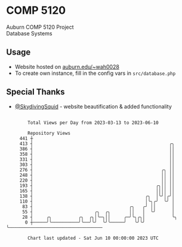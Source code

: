 # COMP 5120
Auburn COMP 5120 Project  
Database Systems

## Usage
- Website hosted on [auburn.edu/~wah0028](https://webhome.auburn.edu/~wah0028/)
- To create own instance, fill in the config vars in `src/database.php`

## Special Thanks
- [@SkydivingSquid](https://github.com/SkydivingSquid) - website beautification & added functionality

```

        Total Views per Day from 2023-03-13 to 2023-06-10

        Repository Views
     441 ┼
     413 ┤                                                   ╭╮
     386 ┤                                                   ││
     358 ┤                                                   ││
     331 ┤                                                   ││
     303 ┤                                                   ││
     276 ┤                                                ╭╮ ││
     248 ┤                                                ││ ││
     220 ┤                                                ││ ││
     193 ┤                                              ╭╮││ ││
     165 ┤                                              ││││ ││
     138 ┤                                          ╭╮  │╰╯│╭╯│
     110 ┤                                          │╰╮╭╯  ╰╯ │
      83 ┤                                    ╭╮   ╭╯ ││      │
      55 ┤                       ╭╮  ╭╮       ││   │  ╰╯      │
      28 ┤     ╭╮          ╭╮  ╭╮│╰─╮││     ╭─╯╰╮╭╮│          ╰╮
       0 ┼─────╯╰──────────╯╰──╯╰╯  ╰╯╰─────╯   ╰╯╰╯           ╰───────────────────────────────────

        Chart last updated - Sat Jun 10 00:00:00 2023 UTC
        
```
